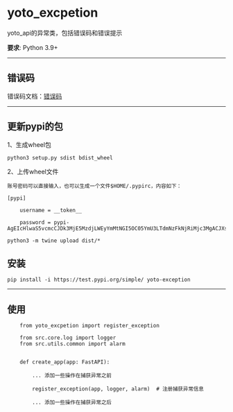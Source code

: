 # yoto_excpetion

yoto_api的异常类，包括错误码和错误提示

**要求**: Python 3.9+

---

## 错误码

错误码文档：[错误码](https://funji.feishu.cn/docs/doccnbqSDQKvX0URRHg9rLnejY4#)

---

## 更新pypi的包

1、生成wheel包
```
python3 setup.py sdist bdist_wheel
```
2、上传wheel文件

    账号密码可以直接输入，也可以生成一个文件$HOME/.pypirc，内容如下：

    [pypi]

        username = __token__

        password = pypi-AgEIcHlwaS5vcmcCJDk3MjE5MzdjLWEyYmMtNGI5OC05YmU3LTdmNzFkNjRiMjc3MgACJXsicGVybWlzc2lvbnMiOiAidXNlciIsICJ2ZXJzaW9uIjogMX0AAAYgBOxVPheoeWle95iQjr7l65chP_KbSrhVxze6o3S9AMA

```
python3 -m twine upload dist/*
```

## 安装

```shell
pip install -i https://test.pypi.org/simple/ yoto-exception
```

---

## 使用

```
    from yoto_excpetion import register_exception

    from src.core.log import logger
    from src.utils.common import alarm


    def create_app(app: FastAPI):

        ... 添加一些操作在捕获异常之前

        register_exception(app, logger, alarm)  # 注册捕获异常信息

        ... 添加一些操作在捕获异常之后
```
